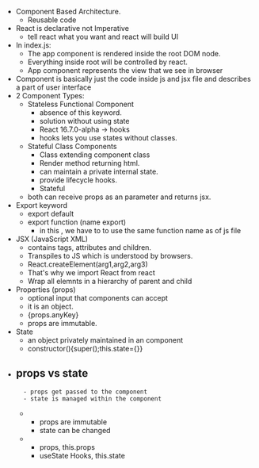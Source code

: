 - Component Based Architecture.
    - Reusable code
- React is declarative not Imperative
    - tell react what you want and react will build UI
- In index.js: 
    - The app component is rendered inside the root DOM node.
    - Everything inside root will be controlled by react.
    - App component represents the view that we see in browser
- Component is basically just the code inside js and jsx file and describes a part of user interface 
- 2 Component Types:
    - Stateless Functional Component
        - absence of this keyword.
        - solution without using state
        - React 16.7.0-alpha -> hooks
        - hooks lets you use states without classes. 
    - Stateful Class Components
        - Class extending component class
        - Render method returning html.
        - can maintain a private internal state.
        - provide lifecycle hooks.
        - Stateful
    - both can receive props as an parameter and returns jsx.
- Export keyword
    - export default
    - export function (name export)
        - in this , we have to to use the same function name as of js file
- JSX (JavaScript XML)
    - contains tags, attributes and children.
    - Transpiles to JS which is understood by browsers.
    - React.createElement(arg1,arg2,arg3)
    - That's why we import React from react
    - Wrap all elemnts in a hierarchy of parent and child
- Properties (props)
    - optional input that components can accept
    - it is an object.
    - {props.anyKey}
    - props are immutable.
- State
    - an object privately maintained in an component
    - constructor(){super();this.state={}}
- props vs state
    - 
        - props get passed to the component
        - state is managed within the component
    - 
        - props are immutable
        - state can be changed
    - 
        - props, this.props
        - useState Hooks, this.state


